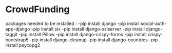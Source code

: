 # CrowdFunding
  packages needed to be installed :
  -pip install django
  -pip install social-auth-app-django
  -pip install six
  -pip install django-sslserver
  -pip install django-taggit
  -pip install Pillow
  -pip install django-crispy-forms
  -pip install crispy-bootstrap5
  -pip install django-cleanup
  -pip install django-countries
  -pip install psycopg2
